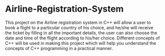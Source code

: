 # Airline-Registration-System
This project on the Airline registration system in C++ will allow a user to book a flight to a particular country of his choice, and he/she will receive the ticket by filling in all the important details, the user can also choose the date and time of the flight according to his/her choice. Different concepts of C++ will be used in making this project which will help you understand the concepts of C++ programming in a practical manner.
